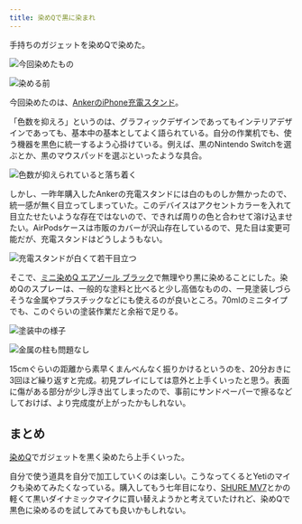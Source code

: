 ```yaml
---
title: 染めQで黒に染まれ
---
```

手持ちのガジェットを染めQで染めた。

![](https://lh6.googleusercontent.com/8XqQ-R8JUkX5c8jbvO6dUtaoGs8QBrONwe2nPdIl_Wb-xoVuXWcR-ik4WdZTZbmDcKzA9TGHfPMp704ufVIT7F9Mi8auZGjCUSta36ZN7hpQUv-2uZ-h9cvHA3zFh_YWzzUwLx3NxoujQxUCO4Qsmg "今回染めたもの")

![](https://lh5.googleusercontent.com/xZFHhjjOQvwX7BvxgQUpgwIWAbUl2iLoj6X-jIIROunI2-C8InjcVDL1tf9WfQGL5j03541s9Kz5e1qjShrJesPn0uR_RsO80mzKWdkF6rR08327eECIHSyUncpzEYObVrSyP0s-Ya_FahSVjgpL4g "染める前")

今回染めたのは、[AnkerのiPhone充電スタンド](https://r7kamura.com/articles/2021-09-06-anker-iphone-stand)。

「色数を抑えろ」というのは、グラフィックデザインであってもインテリアデザインであっても、基本中の基本としてよく語られている。自分の作業机でも、使う機器を黒色に統一するよう心掛けている。例えば、黒のNintendo Switchを選ぶとか、黒のマウスパッドを選ぶといったような具合。

![](https://lh6.googleusercontent.com/Xmd7rCbAmozvFcX3by0uKXuL0StQk6fs8qPU8GiGGfn9xaPhCnnlPhtAm7k3wmAi2sK-gX2UrPvciBgbVMcj8RHBP9Jwme83DF5-vg3GBf-OEjwFAlIMj6YOHD4amm-g0ArmQAki3Uze7axntWtWgA "色数が抑えられていると落ち着く")

しかし、一昨年購入したAnkerの充電スタンドには白のものしか無かったので、統一感が無く目立ってしまっていた。このデバイスはアクセントカラーを入れて目立たせたいような存在ではないので、できれば周りの色と合わせて溶け込ませたい。AirPodsケースは市販のカバーが沢山存在しているので、見た目は変更可能だが、充電スタンドはどうしようもない。

![](https://lh4.googleusercontent.com/z96uB_YDVdBQedQzsRvgzIDzMp7eleORhOTx68PkEHmmpofFGwKhqk9YNnBpXTIv30ze7aSPc1tuv3khmR2gty7v2tEA2n-iR-aN1zgxQeVdrgZQKC5c_moFhbfMpW0AHoFLX-Le415IvYgVXGbpNw "充電スタンドが白くて若干目立つ")

そこで、[ミニ染めQ エアゾール ブラック](https://www.amazon.co.jp/dp/B003QMFUKO)で無理やり黒に染めることにした。染めQのスプレーは、一般的な塗料と比べると少し高価なものの、一見塗装しづらそうな金属やプラスチックなどにも使えるのが良いところ。70mlのミニタイプでも、このぐらいの塗装作業だと余裕で足りる。

![](https://lh4.googleusercontent.com/Vu4MZm7rHm7T2Cx3ML-ye_hIlhv4u1rseXnOIE32kFK07l6zNTHnbhiB6oTJHRq45u4eKfc6sK7RcP-V2OTKes-cszUhu6M8dk8EFKe6UGqpTca8JqLPlN-UvPUbVE_O8VxR4_zQCXC0hRTEsToL_g "塗装中の様子")

![](https://lh5.googleusercontent.com/R-zSoYK0QSh6Z4AgU_wYtfd4uL2c6l37_mXzhKS5Le3lSttlq78XCTGXy9Ld8IPPIGqW535Q-wMVqt5NhcsvRKvx5lvpuYR9zVAOz6mw7lR9PtZoazSFtwZjOimB5sXXC3WUrRnm4ImcSjR3fT_NKw "金属の柱も問題なし")

15cmぐらいの距離から素早くまんべんなく振りかけるというのを、20分おきに3回ほど繰り返すと完成。初見プレイにしては意外と上手くいったと思う。表面に傷がある部分が少し浮き出てしまったので、事前にサンドペーパーで擦るなどしておけば、より完成度が上がったかもしれない。

まとめ
---

[染めQ](https://www.amazon.co.jp/dp/B003QMFUKO)でガジェットを黒く染めたら上手くいった。

自分で使う道具を自分で加工していくのは楽しい。こうなってくるとYetiのマイクも染めてみたくなっている。購入してもう七年目になり、[SHURE MV7](https://www.amazon.co.jp/dp/B08KY7G1GV)とかの軽くて黒いダイナミックマイクに買い替えようかと考えていたけれど、染めQで黒色に染めるのを試してみても良いかもしれない。
